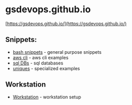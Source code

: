 
# gsdevops.github.io
[https://gsdevops.github.io/](https://gsdevops.github.io/)

## Snippets:  
* [bash snippets](docs/snippets/bash_snippets.md)   - general purpose snippets
* [aws cli](docs/snippets/aws/aws_clis.md) - aws cli examples  
* [sql DBs](docs/snippets/databases/rdbs.md) - sql databases  
* [uniques](docs/snippets/uniques/uniques.md) - specialized examples  


## Workstation

* [Workstation](docs/workstation/devenv_setup.md) - workstation setup  

 
